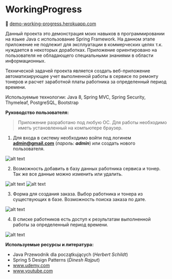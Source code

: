 # WorkingProgress

📂 [demo-working-progress.herokuapp.com](http://demo-working-progress.herokuapp.com)

Данный проекта это демонстрация моих навыков в программировании на языке Java с использование Spring Framework. На данном этапе приложение не подлежит для эксплуатации в коммерческих целях т.к. нуждается в некоторых доработках. Приложение ориентировано на пользователя не обладающего специальными знаниями в области информационных.

Технической задачей проекта является создать веб-приложение автоматизирующее учет выполненной работы в сервисе по ремонту тонеров и расчет заработной платы работника за определенный период времени.

Используемые технологии: Java 8, Spring MVC, Spring Security,  Thymeleaf, PostgreSQL, Bootstrap

**Руководство пользователя:**

> Приложение разработано под любую ОС. Для работы необходимо иметь установленный на компьютере браузер.

1. Для входа в систему необходимо войти под логинем **admin@gmail.com** (*пароль: **admin***)  или создать нового пользователя.

![alt text](https://media.giphy.com/media/KGNSVSGL9Ka1RnMOrj/giphy.gif)

2. Возможность добавить в базу данных работника сервиса и тонер. Так же все данные можно изменить или удалить.

![alt text](https://media.giphy.com/media/igKPh6HzQv85d8jZJf/giphy.gif)
![alt text](https://media.giphy.com/media/KzhotDN2r1ajAs75dl/giphy.gif)

3. Форма для создания заказа. Выбор работника и тонера из существующих в базе. Возможность поиска заказа по дате.

![alt text](https://media.giphy.com/media/eHjAOEpid1ifuVMjXM/giphy.gif)

4. В списке работников есть доступ к результатам выполненной работы за определенный период времени.

![alt text](https://media.giphy.com/media/j1gssz7s7CCyPgZ69T/giphy.gif)

**Используемые ресурсы и литература:**

* Java Przewodnik dla początkujących (*Herbert Schildt*)
* Spring 5 Design Patterns (*Dinesh Rajput*)
* www.udemy.com
* www.youtube.com

